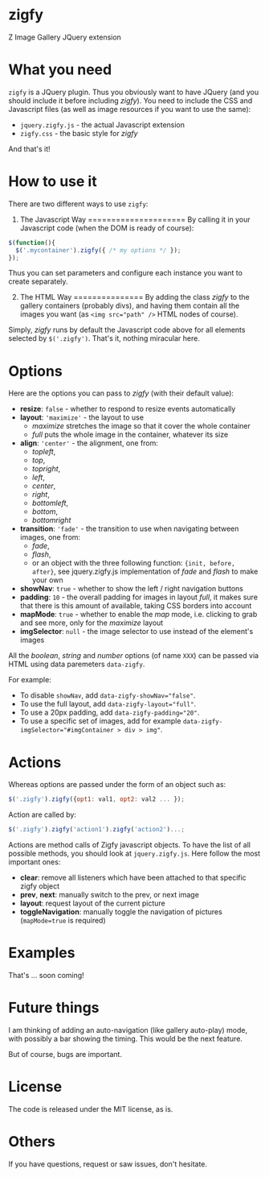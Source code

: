zigfy
=====

Z Image Gallery JQuery extension

What you need
=============
`zigfy` is a JQuery plugin. Thus you obviously want to have JQuery (and you should include it before including *zigfy*).
You need to include the CSS and Javascript files (as well as image resources if you want to use the same):
  * `jquery.zigfy.js` - the actual Javascript extension
  * `zigfy.css` - the basic style for *zigfy*

And that's it!

How to use it
=============
There are two different ways to use `zigfy`:

1. The Javascript Way
=====================
By calling it in your Javascript code (when the DOM is ready of course):

```javascript
$(function(){
  $('.mycontainer').zigfy({ /* my options */ });
});
```

Thus you can set parameters and configure each instance you want to create separately.

2. The HTML Way
===============
By adding the class *zigfy* to the gallery containers (probably divs), and having them contain all the images you want (as `<img src="path" />` HTML nodes of course).

Simply, *zigfy* runs by default the Javascript code above for all elements selected by `$('.zigfy')`. That's it, nothing miracular here.

Options
=======
Here are the options you can pass to *zigfy* (with their default value):
  * **resize**: `false` - whether to respond to resize events automatically
  * **layout**: `'maximize'` - the layout to use
    * *maximize* stretches the image so that it cover the whole container
    * *full* puts the whole image in the container, whatever its size
  * **align**: `'center'` - the alignment, one from:
    * *topleft*, 
    * *top*,
    * *topright*,
    * *left*,
    * *center*,
    * *right*,
    * *bottomleft*,
    * *bottom*,
    * *bottomright*
  * **transition**: `'fade'` - the transition to use when navigating between images, one from:
    * *fade*,
    * *flash*,
    * or an object with the three following function: `{init, before, after}`, see jquery.zigfy.js implementation of *fade* and *flash* to make your own
  * **showNav**: `true` - whether to show the left / right navigation buttons
  * **padding**: `10` - the overall padding for images in layout *full*, it makes sure that there is this amount of available, taking CSS borders into account
  * **mapMode**: `true` -  whether to enable the *map* mode, i.e. clicking to grab and see more, only for the *maximize* layout
  * **imgSelector**: `null` - the image selector to use instead of the element's images

All the *boolean*, *string* and *number* options (of name `XXX`) can be passed via HTML using data paremeters `data-zigfy`.

For example:
  * To disable `showNav`, add `data-zigfy-showNav="false"`.
  * To use the full layout, add `data-zigfy-layout="full"`.
  * To use a 20px padding, add `data-zigfy-padding="20"`.
  * To use a specific set of images, add for example `data-zigfy-imgSelector="#imgContainer > div > img"`.

Actions
=======
Whereas options are passed under the form of an object such as:
```javascript
$('.zigfy').zigfy({opt1: val1, opt2: val2 ... });
```

Action are called by:
```javascript
$('.zigfy').zigfy('action1').zigfy('action2')...;
```

Actions are method calls of Zigfy javascript objects. To have the list of all possible methods, you should look at `jquery.zigfy.js`.
Here follow the most important ones:
  * **clear**: remove all listeners which have been attached to that specific zigfy object
  * **prev**, **next**: manually switch to the prev, or next image
  * **layout**: request layout of the current picture
  * **toggleNavigation**: manually toggle the navigation of pictures (`mapMode=true` is required)

Examples
========
That's ... soon coming!

Future things
=============
I am thinking of adding an auto-navigation (like gallery auto-play) mode, with possibly a bar showing the timing.
This would be the next feature.

But of course, bugs are important.

License
=======
The code is released under the MIT license, as is.

Others
======
If you have questions, request or saw issues, don't hesitate.
